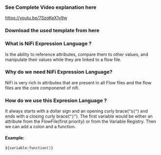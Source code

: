 
### See Complete Video explanation here
https://youtu.be/7SzqKeX1y9w

### Download the used template from here


### What is NiFi Expression Language ? 

Is the ability to reference attributes, compare them to other values, and manipulate their values while they are linked to a flow file.


### Why do we need NiFi Expression Language?

 NiFi is very rich in attributes that are present in all Flow files and the flow files are the core componenet of nifi. 


### How do we use this Expresion Language ? 

It always starts with a dollar sign and an opening curly brace(```“${“```) and ends with a closing curly brace(```“}”```). The first variable would be either an attribute from the FlowFile(first priority) or from the Variable Registry. Then we can add a colon and a function. 
#### Example: 
```${variable:function()}```




